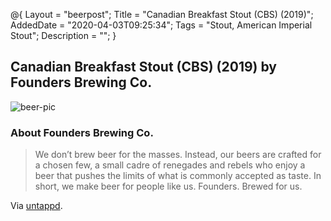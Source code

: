 @{
 Layout = "beerpost";
 Title = "Canadian Breakfast Stout (CBS) (2019)";
 AddedDate = "2020-04-03T09:25:34";
 Tags = "Stout, American Imperial Stout";
 Description = "";
 }
 

## Canadian Breakfast Stout (CBS) (2019) by Founders Brewing Co.

![beer-pic]

### About Founders Brewing Co.

> We don’t brew beer for the masses. Instead, our beers are crafted for a chosen few, a small cadre of renegades and rebels who enjoy a beer that pushes the limits of what is commonly accepted as taste. In short, we make beer for people like us. Founders. Brewed for us.

Via [untappd][untappd-url].

[untappd-url]: <https://untappd.com//foundersbrewing>
[beer-pic]: https://jasonpowley.com/assets/img/2020-04-03-canadian-breakfast-stout-cbs-2019.jpeg "Canadian Breakfast Stout (CBS) (2019) by Founders Brewing Co."
